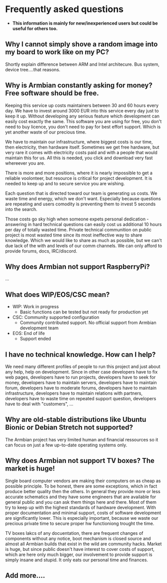 # Frequently asked questions

- **This information is mainly for new/inexperienced users but could be useful for others too.**

## Why I cannot simply shove a random image into my board to work like on my PC?

Shortly explain difference between ARM and Intel architecure. Bus system, device tree....that reasons.
	
## Why is Armbian constantly asking for money? Free software should be free.

Keeping this service up costs maintainers between 30 and 60 hours every day. We have to invest around 3000 EUR into this service every day just to keep it up. Without developing any serious feature which development can easily cost exactly the same. This software you are using for free, you don't need to buy licence, you don't need to pay for best effort support. Which is yet another waste of our precious time. 

We have to maintain our infrastructure, where biggest costs is our time, then electricity, then hardware itself. Sometimes we get free hardware, but very rare it comes with electricity costs paid and with a people that would maintain this for us. All this is needed, you click and download very fast whereever you are. 

There is more and more positions, where it is nearly impossible to get a reliable voolonteer, but resource is critical for project development. It is needed to keep up and to secure service you are wishing.

Each question that is directed toward our team is generating us costs. We waste time and energy, which we don't want. Especially because questions are repeating and users comodity is preventing them to invest 5 seconds into the search.
 
Those costs go sky high when someone expets personal dedication - answering in hard technical questions can easily cost us additional 10 hours per day of totally wasted time. Private technical communition on public project is most wasted time since its most ineffective way to share knowledge. Which we would like to share as much as possible, but we can't due lack of the with and levels of our comm channels. We can only afford to provide forums, docs, IRC/discord.

## Why does Armbian not support RaspberryPi?

...

## What does WIP/EOS/CSC mean?

- WIP: Work in progress
  - Basic functions can be tested but not ready for production yet
- CSC: Community supported configuration
  - Community contributed support. No official support from Armbian development team
- EOS: End of life
  - Support ended

## I have no technical knowledge. How can I help?

We need many different profiles of people to run this project and just about any help, help on development. Since in other case developers have to fix web pages, developers have to run projects, developers have to seek for money, developers have to maintain servers, developers have to maintain forum, developers have to moderate forums, developers have to maintain infrastructure, developers have to maintain relations with partners, developers have to waste time on repeated support question, developers have to deal with "customers", ...

## Why are old-stable distributions like Ubuntu Bionic or Debian Stretch not supported?

The Armbian project has very limited human and financial ressources so it can focus on just a few up-to-date operating systems only.

## Why does Armbian not support TV boxes? The market is huge!

Single board computer vendors are making their computers on as cheap as possible principle. To be honest, there are some exceptions, which in fact produce better quality then the others. In general they provide more or less accurate schematics and they have some engineers that are available for general public and you can ask them things here and there. Most of them try to keep up with the highest standards of hardware development. With proper documentation and minimal support, costs of software development are significantly lower. This is especially important, because we waste our precious private time to secure proper hw functioniong trought the time.

TV boxes lakcs of any docuentation, there are frequent changes of components without any notice, boot mechanism is closed source and almost all Armbian builds that exist in the wild are community hacks. Market is huge, but since public doesn't have interest to cover costs of support, which are here only much bigger, our involvement to provide support is simply insane and stupid. It only eats our personal time and finances.

## Add more....
